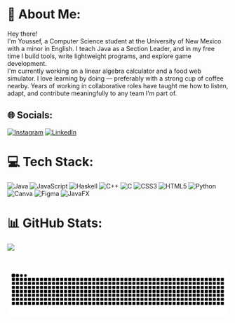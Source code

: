 # 💫 About Me:
Hey there!<br>I'm Youssef, a Computer Science student at the University of New Mexico with a minor in English. I teach Java as a Section Leader, and in my free time I build tools, write lightweight programs, and explore game development.<br>I'm currently working on a linear algebra calculator and a food web simulator. I love learning by doing — preferably with a strong cup of coffee nearby. Years of working in collaborative roles have taught me how to listen, adapt, and contribute meaningfully to any team I’m part of.


## 🌐 Socials:
[![Instagram](https://img.shields.io/badge/Instagram-%23E4405F.svg?logo=Instagram&logoColor=white)](https://instagram.com/youssefisawesome) [![LinkedIn](https://img.shields.io/badge/LinkedIn-%230077B5.svg?logo=linkedin&logoColor=white)](https://linkedin.com/in/youssefaminbeh) 

# 💻 Tech Stack:
![Java](https://img.shields.io/badge/java-%23ED8B00.svg?style=for-the-badge&logo=openjdk&logoColor=white) ![JavaScript](https://img.shields.io/badge/javascript-%23323330.svg?style=for-the-badge&logo=javascript&logoColor=%23F7DF1E) ![Haskell](https://img.shields.io/badge/Haskell-5e5086?style=for-the-badge&logo=haskell&logoColor=white) ![C++](https://img.shields.io/badge/c++-%2300599C.svg?style=for-the-badge&logo=c%2B%2B&logoColor=white) ![C](https://img.shields.io/badge/c-%2300599C.svg?style=for-the-badge&logo=c&logoColor=white) ![CSS3](https://img.shields.io/badge/css3-%231572B6.svg?style=for-the-badge&logo=css3&logoColor=white) ![HTML5](https://img.shields.io/badge/html5-%23E34F26.svg?style=for-the-badge&logo=html5&logoColor=white) ![Python](https://img.shields.io/badge/python-3670A0?style=for-the-badge&logo=python&logoColor=ffdd54) ![Canva](https://img.shields.io/badge/Canva-%2300C4CC.svg?style=for-the-badge&logo=Canva&logoColor=white) ![Figma](https://img.shields.io/badge/figma-%23F24E1E.svg?style=for-the-badge&logo=figma&logoColor=white) ![JavaFX](https://img.shields.io/badge/javafx-%23FF0000.svg?style=for-the-badge&logo=javafx&logoColor=white)
# 📊 GitHub Stats:
![](https://github-readme-stats.vercel.app/api?username=CatchSyntaxTerror&theme=dark&hide_border=false&include_all_commits=false&count_private=false)<br/>

###

<br clear="both">

<img src="https://raw.githubusercontent.com/CatchSyntaxTerror/CatchSyntaxTerror/output/snake.svg" alt="Snake animation" />

###

<!-- Proudly created with GPRM ( https://gprm.itsvg.in ) -->
